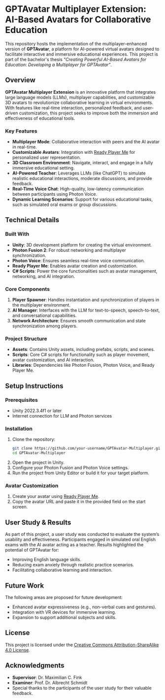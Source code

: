 # GPTAvatar Multiplayer Extension: AI-Based Avatars for Collaborative Education

This repository hosts the implementation of the multiplayer-enhanced version of **GPTAvatar**, a platform for AI-powered virtual avatars designed to facilitate interactive and immersive educational experiences. This project is part of the bachelor's thesis *"Creating Powerful AI-Based Avatars for Education: Developing a Multiplayer for GPTAvatar"*.

## Overview

**GPTAvatar Multiplayer Extension** is an innovative platform that integrates large language models (LLMs), multiplayer capabilities, and customizable 3D avatars to revolutionize collaborative learning in virtual environments. With features like real-time interaction, personalized feedback, and user-driven customization, this project seeks to improve both the immersion and effectiveness of educational tools.

### Key Features
- **Multiplayer Mode**: Collaborative interaction with peers and the AI avatar in real-time.
- **Customizable Avatars**: Integration with [Ready Player Me](https://readyplayer.me/) for personalized user representation.
- **3D Classroom Environment**: Navigate, interact, and engage in a fully immersive educational setting.
- **AI-Powered Teacher**: Leverages LLMs (like ChatGPT) to simulate realistic educational interactions, moderate discussions, and provide feedback.
- **Real-Time Voice Chat**: High-quality, low-latency communication between participants using Photon Voice.
- **Dynamic Learning Scenarios**: Support for various educational tasks, such as simulated oral exams or group discussions.

## Technical Details

### Built With
- **Unity**: 3D development platform for creating the virtual environment.
- **Photon Fusion 2**: For robust networking and multiplayer synchronization.
- **Photon Voice**: Ensures seamless real-time voice communication.
- **Ready Player Me**: Enables avatar creation and customization.
- **C# Scripts**: Power the core functionalities such as avatar management, networking, and AI integration.

### Core Components
1. **Player Spawner**: Handles instantiation and synchronization of players in the multiplayer environment.
2. **AI Manager**: Interfaces with the LLM for text-to-speech, speech-to-text, and conversational capabilities.
3. **Network Architecture**: Ensures smooth communication and state synchronization among players.

### Project Structure
- **Assets**: Contains Unity assets, including prefabs, scripts, and scenes.
- **Scripts**: Core C# scripts for functionality such as player movement, avatar customization, and AI interaction.
- **Libraries**: Dependencies like Photon Fusion, Photon Voice, and Ready Player Me.

## Setup Instructions

### Prerequisites
- Unity 2022.3.4f1 or later
- Internet connection for LLM and Photon services

### Installation
1. Clone the repository:
   ```bash
   git clone https://github.com/your-username/GPTAvatar-Multiplayer.git
   cd GPTAvatar-Multiplayer
   ```
2. Open the project in Unity.
3. Configure your Photon Fusion and Photon Voice settings.
4. Run the project from Unity Editor or build it for your target platform.

### Avatar Customization
1. Create your avatar using [Ready Player Me](https://readyplayer.me/).
2. Copy the avatar URL and paste it in the provided field on the start screen.

## User Study & Results
As part of this project, a user study was conducted to evaluate the system’s usability and effectiveness. Participants engaged in simulated oral English exams with the AI avatar acting as a teacher. Results highlighted the potential of GPTAvatar for:
- Improving English language skills.
- Reducing exam anxiety through realistic practice scenarios.
- Facilitating collaborative learning and interaction.

## Future Work
The following areas are proposed for future development:
- Enhanced avatar expressiveness (e.g., non-verbal cues and gestures).
- Integration with VR devices for immersive learning.
- Expansion to support additional subjects and skills.

## License
This project is licensed under the [Creative Commons Attribution-ShareAlike 4.0 License](http://creativecommons.org/licenses/by-sa/4.0/).

## Acknowledgments
- **Supervisor**: Dr. Maximilian C. Fink
- **Examiner**: Prof. Dr. Albrecht Schmidt
- Special thanks to the participants of the user study for their valuable feedback.
